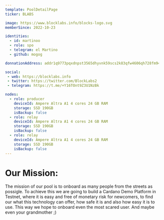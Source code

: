 ```yaml
---
template: PoolDetailPage
ticker: BLABS

image: https://www.blocklabs.info/blocks-logo.svg
memberSince: 2022-10-23

identities:
  - id: martinoo
  - role: spo
  - telegram: el Martino
  - github: mogog

donnationAddress: addr1q9773pqxdnpst3565dhyvnk59scs2k83qfw4606qh728fm94xrdx8utjgxy9e7dz5l3x0d9hug9uljte4vcnz8ku67kqnedxxz

social:
 - web: https://blocklabs.info
 - twitter: https://twitter.com/BlockLabs2
 - telegram: https://t.me/+Y16TOnt9Z3U1NzBk

nodes:
  - role: producer
    deviceId: Ampere Altra A1 4 cores 24 GB RAM
    storage: SSD 190GB
    isBackup: false
  - role: relay
    deviceId: Ampere Altra A1 4 cores 24 GB RAM
    storage: SSD 190GB
    isBackup: false
  - role: relay
    deviceId: Ampere Altra A1 4 cores 24 GB RAM
    storage: SSD 190GB
    isBackup: false
---
```

# Our Mission:

The mission of our pool is to onboard as many people from the streets as possigle.
To achieve this we are going to build a Cardano Demo Platform in Testnet, where it is easy and
free of monetary risk for newcomers, to find our what this technology can offer, how safe it is and also 
how easy it is to use. This way we hope to onboard even the most scared user. 
And maybe even your grandmother ;)
